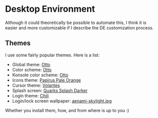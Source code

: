 # Desktop Environment

Although it could theoretically be possible to automate this, I think it is easier and
more customizable if I describe the DE customization process.

## Themes

I use some fairly popular themes. Here is a list:

- Global theme: [Otto](https://store.kde.org/p/1360125)
- Color scheme: [Otto](https://store.kde.org/p/1358259/)
- Konsole color scheme: [Otto](https://store.kde.org/p/1358261/)
- Icons theme: [Papirus Pale Orange](https://store.kde.org/p/1166289)
- Cursor theme: [Volantes](https://store.kde.org/p/1356095)
- Splash screen: [Quarks Splash Darker](https://store.kde.org/p/1401423)
- Login theme: [Chili](https://store.kde.org/p/1214121)
- Login/lock screen wallpaper: [aenami-skylight.jpg](https://cdnb.artstation.com/p/assets/images/images/002/054/077/medium/alena-aenami-skylight1920.jpg?1456599455)

Whether you install them, how, and from where is up to you :)

